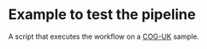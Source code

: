 # Example to test the pipeline

A script that executes the workflow on a [COG-UK](https://www.cogconsortium.uk/) sample.

